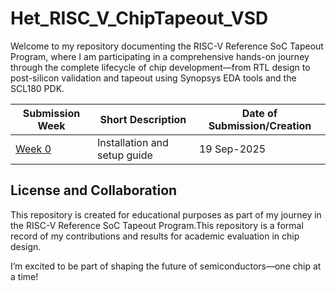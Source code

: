 # Het_RISC_V_ChipTapeout_VSD
Welcome to my repository documenting the RISC-V Reference SoC Tapeout Program, where I am participating in a comprehensive hands-on journey through the complete lifecycle of chip development—from RTL design to post-silicon validation and tapeout using Synopsys EDA tools and the SCL180 PDK.

| Submission Week| Short Description | Date of Submission/Creation |
|----------|----------|----------|
| [Week 0](https://github.com/Het-in-Hertz/Het_RISC_V_ChipTapeout_VSD/tree/main/Week%200) | Installation and setup guide | 19 Sep-2025 |



## License and Collaboration
This repository is created for educational purposes as part of my journey in the RISC-V Reference SoC Tapeout Program.This repository is a formal record of my contributions and results for academic evaluation in chip design.

I’m excited to be part of shaping the future of semiconductors—one chip at a time!


